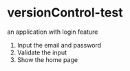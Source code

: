# versionControl-test
an application with login feature

1. Input the email and password
2. Validate the input
3. Show the home page
